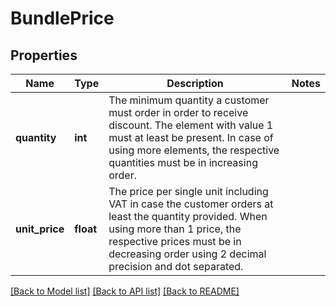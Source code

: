 # BundlePrice

## Properties
Name | Type | Description | Notes
------------ | ------------- | ------------- | -------------
**quantity** | **int** | The minimum quantity a customer must order in order to receive discount. The element with value 1 must at least be present. In case of using more elements, the respective quantities must be in increasing order. | 
**unit_price** | **float** | The price per single unit including VAT in case the customer orders at least the quantity provided. When using more than 1 price, the respective prices must be in decreasing order using 2 decimal precision and dot separated. | 

[[Back to Model list]](../../README.md#documentation-for-models) [[Back to API list]](../../README.md#documentation-for-api-endpoints) [[Back to README]](../../README.md)


